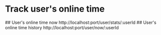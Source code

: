 # Track user's online time
<No more updates>
## User's online time now
http://localhost:port/user/stats/:userId
## User's online time history
http://localhost:port/user/now/:userId
